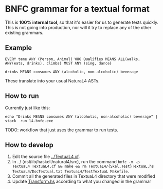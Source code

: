 # BNFC grammar for a textual format

This is **100% internal tool**, so that it's easier for us to generate tests quickly. This is not going into production, nor will it try to replace any of the other existing grammars.

## Example

```
EVERY tame ANY (Person, Animal) WHO Qualifies MEANS ALL(walks, ANY(eats, drinks), climbs) MUST ANY (sing, dance)

drinks MEANS consumes ANY (alcoholic, non-alcoholic) beverage
```

These translate into your usual NaturaL4 ASTs.

## How to run

Currently just like this:

```
echo "Drinks MEANS consumes ANY (alcoholic, non-alcoholic) beverage" | stack  run l4-bnfc-exe
```

TODO: workflow that just uses the grammar to run tests.


## How to develop

1. Edit the source file [../TextuaL4.cf](../TextuaL4.cf).
2. In ../ (dsl/lib/haskell/natural4/src), run the command `bnfc -m -p TextuaL4 TextuaL4.cf && make && rm TextuaL4/{Skel,Test}TextuaL.hs TextuaL4/DocTextual.txt TextuaL4/TestTextuaL Makefile`.
3. Commit all the generated files in TextuaL4 directory that were modified
4. Update [Transform.hs](./Transform.hs) according to what you changed in the grammar